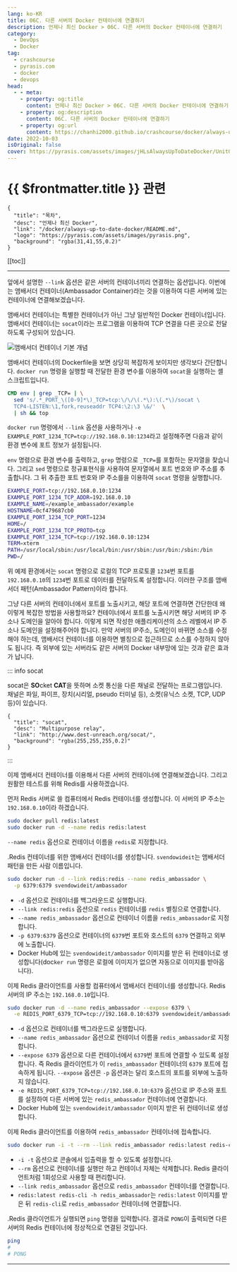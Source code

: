 ```yaml
---
lang: ko-KR
title: 06C. 다른 서버의 Docker 컨테이너에 연결하기
description: 언제나 최신 Docker > 06C. 다른 서버의 Docker 컨테이너에 연결하기
category: 
  - DevOps
  - Docker
tag: 
  - crashcourse
  - pyrasis.com
  - docker
  - devops
head:
  - - meta:
    - property: og:title
      content: 언제나 최신 Docker > 06C. 다른 서버의 Docker 컨테이너에 연결하기
    - property: og:description
      content: 06C. 다른 서버의 Docker 컨테이너에 연결하기
    - property: og:url
      content: https://chanhi2000.github.io/crashcourse/docker/always-up-to-date-docker/06C.html
date: 2022-10-03
isOriginal: false
cover: https://pyrasis.com/assets/images/jHLsAlwaysUpToDateDocker/Unit06/4.png
---
```


# {{ $frontmatter.title }} 관련

```component VPCard
{
  "title": "목차",
  "desc": "언제나 최신 Docker",
  "link": "/docker/always-up-to-date-docker/README.md",
  "logo": "https://pyrasis.com/assets/images/pyrasis.png",
  "background": "rgba(31,41,55,0.2)"
}
```

[[toc]]

---

<SiteInfo
  name="6장 - 3. 다른 서버의 Docker 컨테이너에 연결하기"
  desc="언제나 최신 Docker"
  url="https://pyrasis.com/jHLsAlwaysUpToDateDocker/Unit06/03"
  logo="https://pyrasis.com/assets/images/pyrasis.png"
  preview="https://pyrasis.com/assets/images/jHLsAlwaysUpToDateDocker/Unit06/4.png"/>

앞에서 설명한 `--lin`k 옵션은 같은 서버의 컨테이너끼리 연결하는 옵션입니다. 이번에는 앰배서더 컨테이너(Ambassador Container)라는 것을 이용하여 다른 서버에 있는 컨테이너에 연결해보겠습니다.

앰배서더 컨테이너는 특별한 컨테이너가 아닌 그냥 일반적인 Docker 컨테이너입니다. 앰배서더 컨테이너는 `socat`이라는 프로그램을 이용하여 TCP 연결을 다른 곳으로 전달하도록 구성되어 있습니다.

![앰배서더 컨테이너 기본 개념](https://pyrasis.com/assets/images/jHLsAlwaysUpToDateDocker/Unit06/4.png)

앰배서더 컨테이너의 Dockerfile을 보면 상당히 복잡하게 보이지만 생각보다 간단합니다. `docker run` 명령을 실행할 때 전달한 환경 변수를 이용하여 `socat`을 실행하는 셸 스크립트입니다.

```dockerfile
CMD env | grep _TCP= | \
  sed 's/.*_PORT_\([0-9]*\)_TCP=tcp:\/\/\(.*\):\(.*\)/socat \
  TCP4-LISTEN:\1,fork,reuseaddr TCP4:\2:\3 \&/'  \
  | sh && top
```

`docker run` 명령에서 `--link` 옵션을 사용하거나 `-e EXAMPLE_PORT_1234_TCP=tcp://192.168.0.10:1234`라고 설정해주면 다음과 같이 환경 변수에 포트 정보가 설정됩니다.

`env` 명령으로 환경 변수를 출력하고, `grep` 명령으로 `_TCP=`를 포함하는 문자열을 찾습니다. 그리고 `sed` 명령으로 정규표현식을 사용하여 문자열에서 포트 번호와 IP 주소를 추출합니다. 그 뒤 추출한 포트 번호와 IP 주소를을 이용하여 `socat` 명령을 실행합니다.

```sh
EXAMPLE_PORT=tcp://192.168.0.10:1234
EXAMPLE_PORT_1234_TCP_ADDR=192.168.0.10
EXAMPLE_NAME=/example_ambassador/example
HOSTNAME=0cf479687cb0
EXAMPLE_PORT_1234_TCP_PORT=1234
HOME=/
EXAMPLE_PORT_1234_TCP_PROTO=tcp
EXAMPLE_PORT_1234_TCP=tcp://192.168.0.10:1234
TERM=xterm
PATH=/usr/local/sbin:/usr/local/bin:/usr/sbin:/usr/bin:/sbin:/bin
PWD=/
```

위 예제 환경에서는 `socat` 명령으로 로컬의 TCP 프로토콜 `1234`번 포트를 `192.168.0.10`의 `1234`번 포트로 데이터를 전달하도록 설정합니다. 이러한 구조를 앰배서더 패턴(Ambassador Pattern)이라 합니다.

그냥 다른 서버의 컨테이너에서 포트를 노출시키고, 해당 포트에 연결하면 간단한데 왜 이렇게 복잡한 방법을 사용할까요? 컨테이너에서 포트를 노출시키면 해당 서버의 IP 주소나 도메인을 알아야 합니다. 이렇게 되면 작성한 애플리케이션의 소스 레벨에서 IP 주소나 도메인을 설정해주어야 합니다. 만약 서버의 IP주소, 도메인이 바뀌면 소스를 수정해야 하는데, 앰배서더 컨테이너를 이용하면 별칭으로 접근하므로 소스를 수정하지 않아도 됩니다. 즉 외부에 있는 서버라도 같은 서버의 Docker 내부망에 있는 것과 같은 효과가 납니다.

::: info socat

socat은 **SO**cket **CAT**을 뜻하며 소켓 통신을 다른 채널로 전달하는 프로그램입니다. 채널은 파일, 파이프, 장치(시리얼, pseudo 터미널 등), 소켓(유닉스 소켓, TCP, UDP 등)이 있습니다.

```component VPCard
{
  "title": "socat",
  "desc": "Multipurpose relay",
  "link": "http://www.dest-unreach.org/socat/",
  "background": "rgba(255,255,255,0.2)"
}
```

:::

이제 앰배서더 컨테이너를 이용해서 다른 서버의 컨테이너에 연결해보겠습니다. 그리고 원활한 테스트를 위해 <FontIcon icon="iconfont icon-redis"/>Redis를 사용하겠습니다.

먼저 <FontIcon icon="iconfont icon-redis"/>Redis 서버로 쓸 컴퓨터에서 <FontIcon icon="iconfont icon-redis"/>Redis 컨테이너를 생성합니다. 이 서버의 IP 주소는 `192.168.0.10`이라 하겠습니다.

```sh
sudo docker pull redis:latest
sudo docker run -d --name redis redis:latest
```

`--name redis` 옵션으로 컨테이너 이름을 `redis`로 지정합니다.

.<FontIcon icon="iconfont icon-redis"/>Redis 컨테이너를 위한 앰배서더 컨테이너를 생성합니다. `svendowideit`는 앰배서더 패턴을 만든 사람 이름입니다.

```sh
sudo docker run -d --link redis:redis --name redis_ambassador \
  -p 6379:6379 svendowideit/ambassador
```

- `-d` 옵션으로 컨테이너를 백그라운드로 실행합니다.
- `--link redis:redis` 옵션으로 `redis` 컨테이너를 `redis` 별칭으로 연결합니다.
- `--name redis_ambassador` 옵션으로 컨테이너 이름을 `redis_ambassador`로 지정합니다.
- `-p 6379:6379` 옵션으로 컨테이너의 `6379`번 포트와 호스트의 `6379` 연결하고 외부에 노출합니다.
- Docker Hub에 있는 `svendowideit/ambassador` 이미지를 받은 뒤 컨테이너로 생성합니다(doc`ker run` 명령은 로컬에 이미지가 없으면 자동으로 이미지를 받아옵니다).

이제 <FontIcon icon="iconfont icon-redis"/>Redis 클라이언트를 사용할 컴퓨터에서 앰배서더 컨테이너를 생성합니다. <FontIcon icon="iconfont icon-redis"/>Redis 서버의 IP 주소는 `192.168.0.10`입니다.

```sh
sudo docker run -d --name redis_ambassador --expose 6379 \
  -e REDIS_PORT_6379_TCP=tcp://192.168.0.10:6379 svendowideit/ambassador
```

- `-d` 옵션으로 컨테이너를 백그라운드로 실행합니다.
- `--name redis_ambassador` 옵션으로 컨테이너 이름을 `redis_ambassador`로 지정합니다.
- `--expose 6379` 옵션으로 다른 컨테이너에서 `6379`번 포트에 연결할 수 있도록 설정합니다. 즉 Redis 클라이언트가 이 `redis_ambassador` 컨테이너의 `6379` 포트에 접속하게 됩니다. `--expose` 옵션은 `-p` 옵션과는 달리 호스트의 포트를 외부에 노출하지 않습니다.
- `-e REDIS_PORT_6379_TCP=tcp://192.168.0.10:6379` 옵션으로 IP 주소와 포트를 설정하여 다른 서버에 있는 `redis_ambassador` 컨테이너에 연결합니다.
- Docker Hub에 있는 `svendowideit/ambassador` 이미지 받은 뒤 컨테이너로 생성합니다.

이제 Redis 클라이언트를 이용하여 `redis_ambassador` 컨테이너에 접속합니다.

```sh
sudo docker run -i -t --rm --link redis_ambassador redis:latest redis-cli -h redis_ambassador
```

- `-i -t` 옵션으로 콘솔에서 입출력을 할 수 있도록 설정합니다.
- `--rm` 옵션으로 컨테이너를 실행만 하고 컨테이너 자체는 삭제합니다. <FontIcon icon="iconfont icon-redis"/>Redis 클라이언트처럼 1회성으로 사용할 때 편리합니다.
- `--link redis_ambassador` 옵션으로 `redis_ambassador` 컨테이너를 연결합니다.
- `redis:latest redis-cli -h redis_ambassador`는 `redis:latest` 이미지를 받은 뒤 `redis-cli`로 `redis_ambassador` 컨테이너에 연결합니다.

.<FontIcon icon="iconfont icon-redis"/>Redis 클라이언트가 실행되면 `ping` 명령을 입력합니다. 결과로 `PONG`이 출력되면 다른 서버의 <FontIcon icon="iconfont icon-redis"/>Redis 컨테이너에 정상적으로 연결된 것입니다.

```sh
ping
#
# PONG
```

---

<TagLinks />